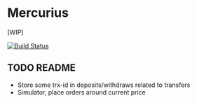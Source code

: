 # Mercurius

[WIP]

[![Build Status](https://travis-ci.org/eeng/mercurius.svg?branch=master)](https://travis-ci.org/eeng/mercurius)

## TODO README

- Store some trx-id in deposits/withdraws related to transfers
- Simulator, place orders around current price
